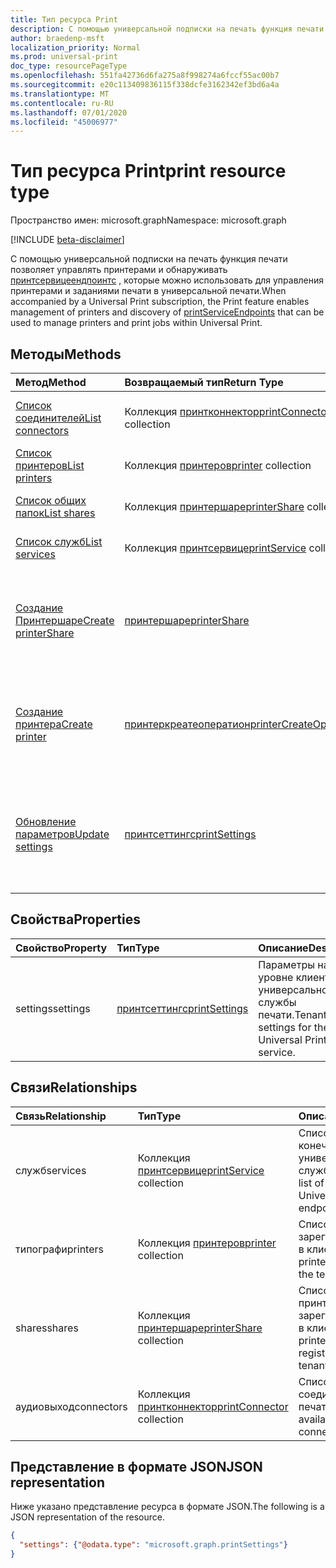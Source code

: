 ```yaml
---
title: Тип ресурса Print
description: С помощью универсальной подписки на печать функция печати позволяет управлять принтерами и обнаруживать Принтсервицеендпоинтс, которые можно использовать для управления принтерами и заданиями печати в универсальной печати.
author: braedenp-msft
localization_priority: Normal
ms.prod: universal-print
doc_type: resourcePageType
ms.openlocfilehash: 551fa42736d6fa275a8f998274a6fccf55ac00b7
ms.sourcegitcommit: e20c113409836115f338dcfe3162342ef3bd6a4a
ms.translationtype: MT
ms.contentlocale: ru-RU
ms.lasthandoff: 07/01/2020
ms.locfileid: "45006977"
---
```

# <a name="print-resource-type"></a><span data-ttu-id="2764e-103">Тип ресурса Print</span><span class="sxs-lookup"><span data-stu-id="2764e-103">print resource type</span></span>

<span data-ttu-id="2764e-104">Пространство имен: microsoft.graph</span><span class="sxs-lookup"><span data-stu-id="2764e-104">Namespace: microsoft.graph</span></span>

[!INCLUDE [beta-disclaimer](../../includes/beta-disclaimer.md)]

<span data-ttu-id="2764e-105">С помощью универсальной подписки на печать функция печати позволяет управлять принтерами и обнаруживать [принтсервицеендпоинтс](printserviceendpoint.md) , которые можно использовать для управления принтерами и заданиями печати в универсальной печати.</span><span class="sxs-lookup"><span data-stu-id="2764e-105">When accompanied by a Universal Print subscription, the Print feature enables management of printers and discovery of [printServiceEndpoints](printserviceendpoint.md) that can be used to manage printers and print jobs within Universal Print.</span></span>

## <a name="methods"></a><span data-ttu-id="2764e-106">Методы</span><span class="sxs-lookup"><span data-stu-id="2764e-106">Methods</span></span>
| <span data-ttu-id="2764e-107">Метод</span><span class="sxs-lookup"><span data-stu-id="2764e-107">Method</span></span>       | <span data-ttu-id="2764e-108">Возвращаемый тип</span><span class="sxs-lookup"><span data-stu-id="2764e-108">Return Type</span></span> | <span data-ttu-id="2764e-109">Описание</span><span class="sxs-lookup"><span data-stu-id="2764e-109">Description</span></span> |
|:-------------|:------------|:------------|
| [<span data-ttu-id="2764e-110">Список соединителей</span><span class="sxs-lookup"><span data-stu-id="2764e-110">List connectors</span></span>](../api/print-list-connectors.md) | <span data-ttu-id="2764e-111">Коллекция [принтконнектор](printconnector.md)</span><span class="sxs-lookup"><span data-stu-id="2764e-111">[printConnector](printconnector.md) collection</span></span> | <span data-ttu-id="2764e-112">Получение списка соединителей печати.</span><span class="sxs-lookup"><span data-stu-id="2764e-112">Get a list of print connectors.</span></span> |
| [<span data-ttu-id="2764e-113">Список принтеров</span><span class="sxs-lookup"><span data-stu-id="2764e-113">List printers</span></span>](../api/print-list-printers.md) | <span data-ttu-id="2764e-114">Коллекция [принтеров](printer.md)</span><span class="sxs-lookup"><span data-stu-id="2764e-114">[printer](printer.md) collection</span></span> | <span data-ttu-id="2764e-115">Получение списка принтеров.</span><span class="sxs-lookup"><span data-stu-id="2764e-115">Get a list of printers.</span></span> |
| [<span data-ttu-id="2764e-116">Список общих папок</span><span class="sxs-lookup"><span data-stu-id="2764e-116">List shares</span></span>](../api/print-list-shares.md) | <span data-ttu-id="2764e-117">Коллекция [принтершаре](printershare.md)</span><span class="sxs-lookup"><span data-stu-id="2764e-117">[printerShare](printershare.md) collection</span></span> | <span data-ttu-id="2764e-118">Получение списка общих принтеров.</span><span class="sxs-lookup"><span data-stu-id="2764e-118">Get a list of printer shares.</span></span> |
| [<span data-ttu-id="2764e-119">Список служб</span><span class="sxs-lookup"><span data-stu-id="2764e-119">List services</span></span>](../api/print-list-services.md) | <span data-ttu-id="2764e-120">Коллекция [принтсервице](printservice.md)</span><span class="sxs-lookup"><span data-stu-id="2764e-120">[printService](printservice.md) collection</span></span> | <span data-ttu-id="2764e-121">Получение списка служб.</span><span class="sxs-lookup"><span data-stu-id="2764e-121">Get a list of services.</span></span> |
| [<span data-ttu-id="2764e-122">Создание Принтершаре</span><span class="sxs-lookup"><span data-stu-id="2764e-122">Create printerShare</span></span>](../api/print-post-shares.md) | [<span data-ttu-id="2764e-123">принтершаре</span><span class="sxs-lookup"><span data-stu-id="2764e-123">printerShare</span></span>](printershare.md) | <span data-ttu-id="2764e-124">Создайте новый общий ресурс для принтера, отправив его в коллекцию **shares** .</span><span class="sxs-lookup"><span data-stu-id="2764e-124">Create a new printer share by posting to the **shares** collection.</span></span> |
| [<span data-ttu-id="2764e-125">Создание принтера</span><span class="sxs-lookup"><span data-stu-id="2764e-125">Create printer</span></span>](../api/printer-create.md) | [<span data-ttu-id="2764e-126">принтеркреатеоператион</span><span class="sxs-lookup"><span data-stu-id="2764e-126">printerCreateOperation</span></span>](printerCreateOperation.md) | <span data-ttu-id="2764e-127">Создание (регистрация) нового принтера с универсальной печатью.</span><span class="sxs-lookup"><span data-stu-id="2764e-127">Create (register) a new printer with Universal Print.</span></span> |
| [<span data-ttu-id="2764e-128">Обновление параметров</span><span class="sxs-lookup"><span data-stu-id="2764e-128">Update settings</span></span>](../api/print-update-settings.md) |  [<span data-ttu-id="2764e-129">принтсеттингс</span><span class="sxs-lookup"><span data-stu-id="2764e-129">printSettings</span></span>](printsettings.md) | <span data-ttu-id="2764e-130">Обновляет параметры на уровне клиента для универсальной службы печати.</span><span class="sxs-lookup"><span data-stu-id="2764e-130">Updates tenant-wide settings for the Universal Print service.</span></span> |

## <a name="properties"></a><span data-ttu-id="2764e-131">Свойства</span><span class="sxs-lookup"><span data-stu-id="2764e-131">Properties</span></span>
| <span data-ttu-id="2764e-132">Свойство</span><span class="sxs-lookup"><span data-stu-id="2764e-132">Property</span></span>     | <span data-ttu-id="2764e-133">Тип</span><span class="sxs-lookup"><span data-stu-id="2764e-133">Type</span></span>        | <span data-ttu-id="2764e-134">Описание</span><span class="sxs-lookup"><span data-stu-id="2764e-134">Description</span></span> |
|:-------------|:------------|:------------|
|<span data-ttu-id="2764e-135">settings</span><span class="sxs-lookup"><span data-stu-id="2764e-135">settings</span></span>|[<span data-ttu-id="2764e-136">принтсеттингс</span><span class="sxs-lookup"><span data-stu-id="2764e-136">printSettings</span></span>](printsettings.md)|<span data-ttu-id="2764e-137">Параметры на уровне клиента для универсальной службы печати.</span><span class="sxs-lookup"><span data-stu-id="2764e-137">Tenant-wide settings for the Universal Print service.</span></span>|

## <a name="relationships"></a><span data-ttu-id="2764e-138">Связи</span><span class="sxs-lookup"><span data-stu-id="2764e-138">Relationships</span></span>
| <span data-ttu-id="2764e-139">Связь</span><span class="sxs-lookup"><span data-stu-id="2764e-139">Relationship</span></span> | <span data-ttu-id="2764e-140">Тип</span><span class="sxs-lookup"><span data-stu-id="2764e-140">Type</span></span>        | <span data-ttu-id="2764e-141">Описание</span><span class="sxs-lookup"><span data-stu-id="2764e-141">Description</span></span> |
|:-------------|:------------|:------------|
|<span data-ttu-id="2764e-142">служб</span><span class="sxs-lookup"><span data-stu-id="2764e-142">services</span></span>|<span data-ttu-id="2764e-143">Коллекция [принтсервице](printservice.md)</span><span class="sxs-lookup"><span data-stu-id="2764e-143">[printService](printservice.md) collection</span></span>|<span data-ttu-id="2764e-144">Список доступных конечных точек универсальной службы печати.</span><span class="sxs-lookup"><span data-stu-id="2764e-144">The list of available Universal Print service endpoints.</span></span>|
|<span data-ttu-id="2764e-145">типографи</span><span class="sxs-lookup"><span data-stu-id="2764e-145">printers</span></span>|<span data-ttu-id="2764e-146">Коллекция [принтеров](printer.md)</span><span class="sxs-lookup"><span data-stu-id="2764e-146">[printer](printer.md) collection</span></span>|<span data-ttu-id="2764e-147">Список принтеров, зарегистрированных в клиенте.</span><span class="sxs-lookup"><span data-stu-id="2764e-147">The list of printers registered in the tenant.</span></span>|
|<span data-ttu-id="2764e-148">shares</span><span class="sxs-lookup"><span data-stu-id="2764e-148">shares</span></span>|<span data-ttu-id="2764e-149">Коллекция [принтершаре](printershare.md)</span><span class="sxs-lookup"><span data-stu-id="2764e-149">[printerShare](printershare.md) collection</span></span>|<span data-ttu-id="2764e-150">Список общих принтеров, зарегистрированных в клиенте.</span><span class="sxs-lookup"><span data-stu-id="2764e-150">The list of printer shares registered in the tenant.</span></span>|
|<span data-ttu-id="2764e-151">аудиовыход</span><span class="sxs-lookup"><span data-stu-id="2764e-151">connectors</span></span>|<span data-ttu-id="2764e-152">Коллекция [принтконнектор](printconnector.md)</span><span class="sxs-lookup"><span data-stu-id="2764e-152">[printConnector](printconnector.md) collection</span></span>|<span data-ttu-id="2764e-153">Список доступных соединителей печати.</span><span class="sxs-lookup"><span data-stu-id="2764e-153">The list of available print connectors.</span></span>|

## <a name="json-representation"></a><span data-ttu-id="2764e-154">Представление в формате JSON</span><span class="sxs-lookup"><span data-stu-id="2764e-154">JSON representation</span></span>

<span data-ttu-id="2764e-155">Ниже указано представление ресурса в формате JSON.</span><span class="sxs-lookup"><span data-stu-id="2764e-155">The following is a JSON representation of the resource.</span></span>

<!-- {
  "blockType": "resource",
  "optionalProperties": [

  ],
  "@odata.type": "microsoft.graph.print",
  "keyProperty": "settings"
}-->

```json
{
  "settings": {"@odata.type": "microsoft.graph.printSettings"}
}
```

<!-- uuid: 8fcb5dbc-d5aa-4681-8e31-b001d5168d79
2015-10-25 14:57:30 UTC -->
<!-- {
  "type": "#page.annotation",
  "description": "print resource",
  "keywords": "",
  "section": "documentation",
  "tocPath": "",
  "suppressions": [ 
    "Error: Resource print has documented navigation properties, but we thought it was a complex type!",
    "Resource print has documented navigation properties, but we thought it was a complex type!"
}-->
